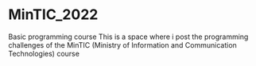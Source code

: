 # MinTIC_2022
Basic programming course
This is a space where i post the programming challenges of the MinTIC (Ministry of Information and Communication Technologies) course
